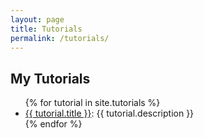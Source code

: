 ```yaml
---
layout: page
title: Tutorials
permalink: /tutorials/
---
```


<h2>My Tutorials</h2>

<ul>
  {% for tutorial in site.tutorials %}
    <li>
      <a href="{{ tutorial.url }}">{{ tutorial.title }}</a>: {{ tutorial.description }}
    </li>
  {% endfor %}
</ul>


